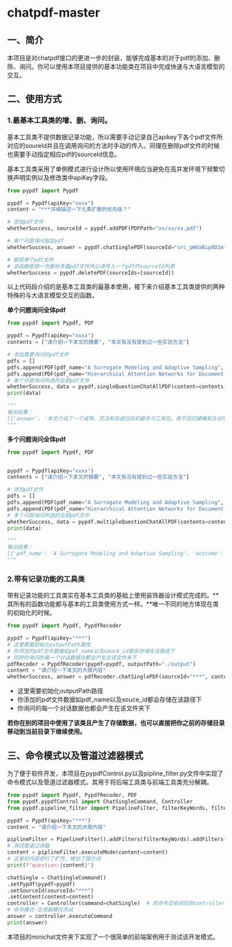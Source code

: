 # chatpdf-master

## 一、简介

​	本项目是对chatpdf接口的更进一步的封装，能够完成基本的对于pdf的添加、删除、询问。你可以使用本项目提供的基本功能类在项目中完成快速与大语言模型的交互。



## 二、使用方式

### **1.最基本工具类的增、删、询问。**

​	基本工具类不提供数据记录功能，所以需要手动记录自己apikey下各个pdf文件所对应的soureId并且在调用询问的方法时手动的传入。同理在删除pdf文件的时候也需要手动指定相应pdf的sourceId信息。

​	基本工具类采用了单例模式进行设计所以使用环境应当避免在高并发环境下频繁切换声明实例以及修改类中apiKey字段。

```python
from pypdf import Pypdf

pypdf = Pypdf(apiKey="xxxx")
content = "***详细描述一下元素扩散的优先级？"

# 添加pdf文件
whetherSuccess, sourceId = pypdf.addPDF(PDFPath="xx/xx/xx.pdf")

# 单个问题询问指定pdf
whetherSuccess, answer = pypdf.chatSinglePDF(sourceId="src_pWUaBip0D1mfU9UMbOyRi", content=content)

# 删除单个pdf文件
# 该函数能够一次删除多篇pdf文件所以请传入一个pdf的sourceId列表
whetherSuccess = pypdf.deletePDF(sourceIds=[sourceId])
```

​	以上代码段介绍的是基本工具类的最基本使用，接下来介绍基本工具类提供的两种特殊的与大语言模型交互的函数。

**单个问题询问全体pdf**

```python
from pypdf import Pypdf, PDF

pypdf = Pypdf(apiKey="xxxx")
contents = ["请介绍一下本文的摘要", "本文有没有提到过一些实验方法"]

# 添加需要询问的pdf文件
pdfs = []
pdfs.append(PDF(pdf_name="A Surrogate Modeling and Adaptive Sampling", source_id="src_yVaa6bErIdzSNir6M6MyE"))
pdfs.append(PDF(pdf_name="Hierarchical Attention Networks for Document Classification", source_id="src_s2X6L2TdU0R9XsPkotrJB"))
# 单个问题询问所选的全部pdf文件
whetherSuccess, data = pypdf.singleQuestionChatAllPDF(content=contents[0], pdfs=pdfs)
print(data)

"""
输出结果：
[{'answer': '本文介绍了一个成熟、灵活和自适应的机器学习工具包，用于回归建模和主动学习，以解决计算科学/工程中的代理建模问题。该工具包汇集了数据拟合、模型选择、样本选择（主动学习）、超参数优化和分布式计算算法，旨在使领域专家能够高效地生成准确的模型。该工具包可用于任何需要便宜、准确的近似模型来替代某些昂贵参考模型的领域。', 'pdf_name': 'A Surrogate Modeling and Adaptive Sampling'}, {'answer': '本文提出了一种新颖的文档分类方法，使用了分层结构和两个级别的注意机制，使模型能够关注重要内容并构建准确的文档表示。该方法在六个大规模文本分类任务上的实验证明，优于以前的方法。', 'pdf_name': 'Hierarchical Attention Networks for Document Classification'}]
"""
```

**多个问题询问全体pdf**

```python
from pypdf import Pypdf, PDF


pypdf = Pypdf(apiKey="xxxx")
contents = ["请介绍一下本文的摘要", "本文有没有提到过一些实验方法"]

# 添加pdf文件
pdfs = []
pdfs.append(PDF(pdf_name="A Surrogate Modeling and Adaptive Sampling", source_id="***"))
pdfs.append(PDF(pdf_name="Hierarchical Attention Networks for Document Classification", source_id="***"))
# 多个问题询问所选的全部pdf文件
whetherSuccess, data = pypdf.multipleQuestionChatAllPDF(contents=contents, pdfs=pdfs)
print(data)

"""
输出结果：
[{'pdf_name': 'A Surrogate Modeling and Adaptive Sampling', 'outcome': [{'content': '请介绍一下本文的摘要', 'answer': '本文介绍了一个成熟、灵活和自适应的机器学习工具包，用于回归建模和主动学习，以解决计算科学/工程中的代理建模问题。该工具包汇集了数据拟合、模型选择、样本选择（主动学习）、超参数优化和分布式计算算法，旨在使领域专家能够高效地生成准确的模型。该工具包可用于任何需要便宜、准确的近似模型来替代某些昂贵参考模型的领域。'}, {'content': '本文有没有提到过一些实验方法', 'answer': '是的，这篇文章提到了一些实验方法，包括有理函数、Kriging模型、人工神经网络（ANN）、样条和支持向量机（SVM）。这些方法用于构建全局逼近模型，以便预测系统性能并开发系统输入和输出之间的关系。'}]}, {'pdf_name': 'Hierarchical Attention Networks for Document Classification', 'outcome': [{'content': '请介绍一下本文的摘要', 'answer': '本文提出了一种新颖的文档分类方法，使用分层结构和两个级别的注意机制，能够关注重要内容并构建准确的文档表示。在六个大规模文本分类任务上进行的实验表明，该模型优于以前的方法。摘要没有具体提到实验结果，但提供了本文的主要贡献和方法。'}, {'content': '本文有没有提到过一些实验方法', 'answer': '是的，这篇论文提到了一些实验方法，比如使用了传统方法如线性方法、SVM和使用神经网络的段落嵌入、LSTM、基于单词的CNN、基于字符的CNN和Conv-GRNN、LSTM-GRNN等作为基线方法进行比较。'}]}]
"""
```



### 2.带有记录功能的工具类

​	带有记录功能的工具类实在基本工具类的基础上使用装饰器设计模式完成的。**其所有的函数功能都与基本的工具类使用方式一样。**唯一不同的地方体现在类的初始化的时候。

```python
from pypdf import Pypdf, PypdfRecoder

pypdf = Pypdf(apiKey="***")
# 这里需要初始化outputPath路径
# 你添加的pdf文件数据如pdf_name以及souce_id都会存储在该路径下
# 同时你询问的每一个对话数据也都会产生在该文件夹下
pdfRecoder = PypdfRecoder(pypdf=pypdf, outputPath="./output")
content = "请介绍一下本文的大致内容"
whetherSuccess, answer = pdfRecoder.chatSinglePDF(sourceId="***", content=content)
```

- 这里需要初始化outputPath路径
- 你添加的pdf文件数据如pdf_name以及souce_id都会存储在该路径下
- 你询问的每一个对话数据也都会产生在该文件夹下

​	**若你在别的项目中使用了该类且产生了存储数据，也可以直接把你之前的存储目录移动到当前目录下继续使用。**



## 三、命令模式以及管道过滤器模式

​	为了便于软件开发，本项目在pypdfControl.py以及pipline_filter.py文件中实现了命令模式以及管道过滤器模式。其用于将后端工具类与前端工具类充分解耦。

```python
from pypdf import Pypdf, PypdfRecoder, PDF
from pypdf.pypdfControl import ChatSingleCommand, Controller
from pypdf.pipeline_filter import PipelineFilter, filterKeyWords, filterPrompt

pypdf = Pypdf(apiKey="***")
content = "请介绍一下本文的大致内容"

piplineFilter = PipelineFilter().addFilters(filterKeyWords).addFilters(filterPrompt)
# 测试管道过滤器
content = piplineFilter.executeMode(content=content)
# 这里将内容进行了扩充，增加了提示词
print(f"question:{content}")

chatSingle = ChatSingleCommand()
.setPypdf(pypdf=pypdf)
.setSourceId(sourceId="***")
.setContent(content=content)
controller = Controller(command=chatSingle)  # 将命令交给对应的controller进行执行
# 命令模式-生成器模式测试
answer = controller.executeCommand
print(answer)
```

​	本项目的minichat文件夹下实现了一个很简单的前端案例用于测试该开发模式。